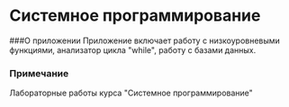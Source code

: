 # Системное программирование
###О приложении
  Приложение включает работу с низкоуровневыми функциями, анализатор цикла "while", работу с базами данных.
### Примечание
  Лабораторные работы курса "Системное программирование"
  
